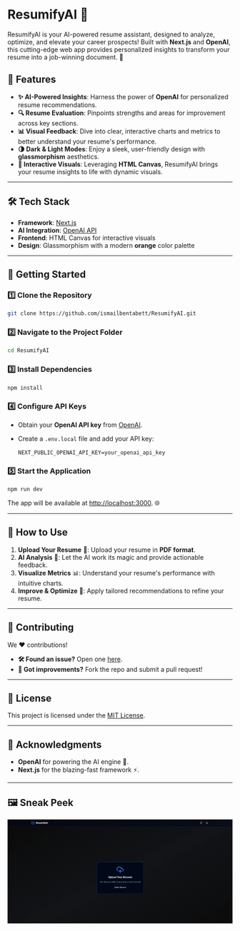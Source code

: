 # ResumifyAI 🚀

ResumifyAI is your AI-powered resume assistant, designed to analyze, optimize, and elevate your career prospects! Built with **Next.js** and **OpenAI**, this cutting-edge web app provides personalized insights to transform your resume into a job-winning document. 🎯

## 🌟 Features

- **✨ AI-Powered Insights**: Harness the power of **OpenAI** for personalized resume recommendations.  
- **🔍 Resume Evaluation**: Pinpoints strengths and areas for improvement across key sections.  
- **📊 Visual Feedback**: Dive into clear, interactive charts and metrics to better understand your resume's performance.  
- **🌗 Dark & Light Modes**: Enjoy a sleek, user-friendly design with **glassmorphism** aesthetics.  
- **🎨 Interactive Visuals**: Leveraging **HTML Canvas**, ResumifyAI brings your resume insights to life with dynamic visuals.

---

## 🛠️ Tech Stack

- **Framework**: [Next.js](https://nextjs.org/)  
- **AI Integration**: [OpenAI API](https://platform.openai.com/)  
- **Frontend**: HTML Canvas for interactive visuals  
- **Design**: Glassmorphism with a modern **orange** color palette  

---

## 🚀 Getting Started

### 1️⃣ Clone the Repository  

```bash
git clone https://github.com/ismailbentabett/ResumifyAI.git
```

### 2️⃣ Navigate to the Project Folder  

```bash
cd ResumifyAI
```

### 3️⃣ Install Dependencies  

```bash
npm install
```

### 4️⃣ Configure API Keys  

- Obtain your **OpenAI API key** from [OpenAI](https://platform.openai.com/).
- Create a `.env.local` file and add your API key:  

  ```env
  NEXT_PUBLIC_OPENAI_API_KEY=your_openai_api_key
  ```

### 5️⃣ Start the Application  

```bash
npm run dev
```

The app will be available at [http://localhost:3000](http://localhost:3000). 🌐  

---

## 🎉 How to Use  

1. **Upload Your Resume** 📄: Upload your resume in **PDF format**.  
2. **AI Analysis** 🤖: Let the AI work its magic and provide actionable feedback.  
3. **Visualize Metrics** 📊: Understand your resume's performance with intuitive charts.  
4. **Improve & Optimize** 🔧: Apply tailored recommendations to refine your resume.

---

## 🤝 Contributing  

We ❤️ contributions!  
- **🛠️ Found an issue?** Open one [here](https://github.com/ismailbentabett/ResumifyAI/issues).  
- **🚀 Got improvements?** Fork the repo and submit a pull request!  

---

## 📜 License  

This project is licensed under the [MIT License](./LICENSE).  

---

## 👏 Acknowledgments  

- **OpenAI** for powering the AI engine 🤖.  
- **Next.js** for the blazing-fast framework ⚡.  

---

## 🖼️ Sneak Peek  

![ResumifyAI](https://raw.githubusercontent.com/ismailbentabett/ResumifyAI/refs/heads/main/public/banner.png)
